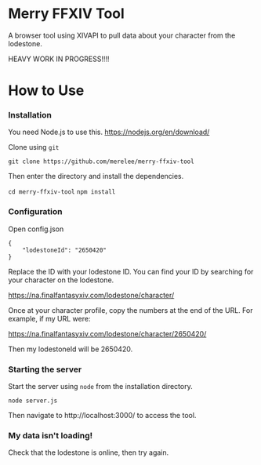 # Merry FFXIV Tool
A browser tool using XIVAPI to pull data about your character from the lodestone.

HEAVY WORK IN PROGRESS!!!!

# How to Use

### Installation
You need Node.js to use this. https://nodejs.org/en/download/

Clone using `git`

```git clone https://github.com/merelee/merry-ffxiv-tool```

Then enter the directory and install the dependencies.

```cd merry-ffxiv-tool```
```npm install```

### Configuration

Open config.json

```
{
    "lodestoneId": "2650420"
}
```

Replace the ID with your lodestone ID. You can find your ID by searching for your character on the lodestone.

https://na.finalfantasyxiv.com/lodestone/character/

Once at your character profile, copy the numbers at the end of the URL. For example, if my URL were:

https://na.finalfantasyxiv.com/lodestone/character/2650420/

Then my lodestoneId will be 2650420.

### Starting the server

Start the server using `node` from the installation directory.

`node server.js`

Then navigate to http://localhost:3000/ to access the tool.

### My data isn't loading!

Check that the lodestone is online, then try again.